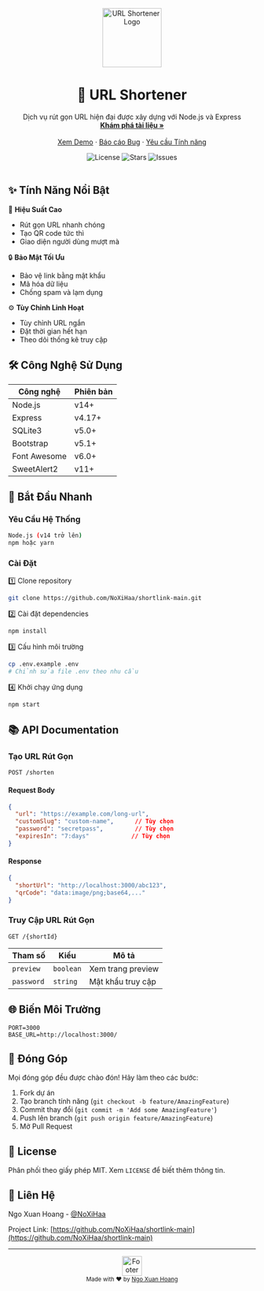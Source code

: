 
<div align="center">
  <img src="https://i.ibb.co/ZKvJqzL/favicon-2.png" alt="URL Shortener Logo" width="120" height="120">
  
  # 🔗 URL Shortener
  
  <p align="center">
    Dịch vụ rút gọn URL hiện đại được xây dựng với Node.js và Express
    <br />
    <a href="https://github.com/NoXiHaa/shortlink-main"><strong>Khám phá tài liệu »</strong></a>
    <br />
    <br />
    <a href="https://demo-url.com">Xem Demo</a>
    ·
    <a href="https://github.com/NoXiHaa/shortlink-main/issues">Báo cáo Bug</a>
    ·
    <a href="https://github.com/NoXiHaa/shortlink-main/issues">Yêu cầu Tính năng</a>
  </p>

  <div align="center">
    <img src="https://img.shields.io/github/license/NoXiHaa/shortlink-main?style=for-the-badge" alt="License">
    <img src="https://img.shields.io/github/stars/NoXiHaa/shortlink-main?style=for-the-badge" alt="Stars">
    <img src="https://img.shields.io/github/issues/NoXiHaa/shortlink-main?style=for-the-badge" alt="Issues">
  </div>
</div>

<br />

## ✨ Tính Năng Nổi Bật

🚀 **Hiệu Suất Cao**
- Rút gọn URL nhanh chóng
- Tạo QR code tức thì
- Giao diện người dùng mượt mà

🔒 **Bảo Mật Tối Ưu**
- Bảo vệ link bằng mật khẩu
- Mã hóa dữ liệu
- Chống spam và lạm dụng

⚙️ **Tùy Chỉnh Linh Hoạt**
- Tùy chỉnh URL ngắn
- Đặt thời gian hết hạn
- Theo dõi thống kê truy cập

## 🛠️ Công Nghệ Sử Dụng

<div align="center">

| Công nghệ | Phiên bản |
|-----------|-----------|
| Node.js | v14+ |
| Express | v4.17+ |
| SQLite3 | v5.0+ |
| Bootstrap | v5.1+ |
| Font Awesome | v6.0+ |
| SweetAlert2 | v11+ |

</div>

## 🚀 Bắt Đầu Nhanh

### Yêu Cầu Hệ Thống
```bash
Node.js (v14 trở lên)
npm hoặc yarn
```

### Cài Đặt

1️⃣ Clone repository
```bash
git clone https://github.com/NoXiHaa/shortlink-main.git
```

2️⃣ Cài đặt dependencies
```bash
npm install
```

3️⃣ Cấu hình môi trường
```bash
cp .env.example .env
# Chỉnh sửa file .env theo nhu cầu
```

4️⃣ Khởi chạy ứng dụng
```bash
npm start
```

## 📚 API Documentation

### Tạo URL Rút Gọn

```http
POST /shorten
```

#### Request Body
```json
{
  "url": "https://example.com/long-url",
  "customSlug": "custom-name",      // Tùy chọn
  "password": "secretpass",         // Tùy chọn
  "expiresIn": "7:days"            // Tùy chọn
}
```

#### Response
```json
{
  "shortUrl": "http://localhost:3000/abc123",
  "qrCode": "data:image/png;base64,..."
}
```

### Truy Cập URL Rút Gọn

```http
GET /{shortId}
```

| Tham số | Kiểu | Mô tả |
|---------|------|--------|
| `preview` | `boolean` | Xem trang preview |
| `password` | `string` | Mật khẩu truy cập |

## 🌐 Biến Môi Trường

```env
PORT=3000
BASE_URL=http://localhost:3000/
```

## 🤝 Đóng Góp

Mọi đóng góp đều được chào đón! Hãy làm theo các bước:

1. Fork dự án
2. Tạo branch tính năng (`git checkout -b feature/AmazingFeature`)
3. Commit thay đổi (`git commit -m 'Add some AmazingFeature'`)
4. Push lên branch (`git push origin feature/AmazingFeature`)
5. Mở Pull Request

## 📝 License

Phân phối theo giấy phép MIT. Xem `LICENSE` để biết thêm thông tin.

## 📧 Liên Hệ

Ngo Xuan Hoang - [@NoXiHaa](https://www.facebook.com/NoXiHaa/)

Project Link: [https://github.com/NoXiHaa/shortlink-main](https://github.com/NoXiHaa/shortlink-main)

---

<div align="center">
  <img src="https://i.ibb.co/ZKvJqzL/favicon-2.png" alt="Footer Logo" width="40" height="40">
  <br>
  <sub>Made with ❤️ by <a href="https://github.com/NoXiHaa">Ngo Xuan Hoang</a></sub>
</div>
